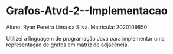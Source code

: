 # Grafos-Atvd-2--Implementacao
Aluno: Ryan Pereira Lima da Silva.  Matrícula: 2020109850

Utilizei a linguagem de programação Java para implementar uma representação de grafos em matriz de adjacência.
